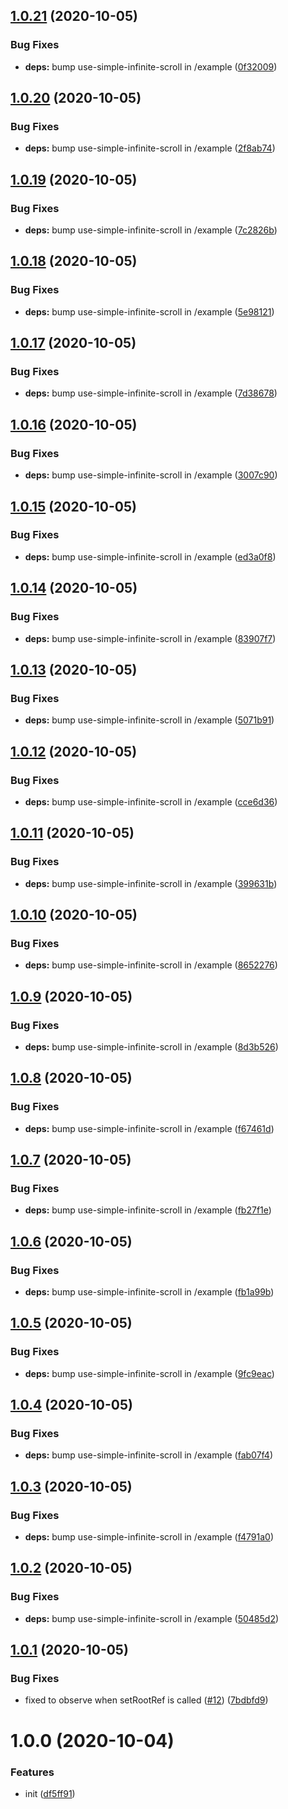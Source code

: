 ## [1.0.21](https://github.com/kotarella1110/use-simple-infinite-scroll/compare/v1.0.20...v1.0.21) (2020-10-05)


### Bug Fixes

* **deps:** bump use-simple-infinite-scroll in /example ([0f32009](https://github.com/kotarella1110/use-simple-infinite-scroll/commit/0f3200927888d2dcf9f4e3e9dd1a30d127ba7f75))

## [1.0.20](https://github.com/kotarella1110/use-simple-infinite-scroll/compare/v1.0.19...v1.0.20) (2020-10-05)


### Bug Fixes

* **deps:** bump use-simple-infinite-scroll in /example ([2f8ab74](https://github.com/kotarella1110/use-simple-infinite-scroll/commit/2f8ab74027d809db79ed5fca30b432cd3114c20f))

## [1.0.19](https://github.com/kotarella1110/use-simple-infinite-scroll/compare/v1.0.18...v1.0.19) (2020-10-05)


### Bug Fixes

* **deps:** bump use-simple-infinite-scroll in /example ([7c2826b](https://github.com/kotarella1110/use-simple-infinite-scroll/commit/7c2826bfcb9eb853003a69ed5bae4005324e0e94))

## [1.0.18](https://github.com/kotarella1110/use-simple-infinite-scroll/compare/v1.0.17...v1.0.18) (2020-10-05)


### Bug Fixes

* **deps:** bump use-simple-infinite-scroll in /example ([5e98121](https://github.com/kotarella1110/use-simple-infinite-scroll/commit/5e98121db2fa73c57deecafdfee438b554056c2c))

## [1.0.17](https://github.com/kotarella1110/use-simple-infinite-scroll/compare/v1.0.16...v1.0.17) (2020-10-05)


### Bug Fixes

* **deps:** bump use-simple-infinite-scroll in /example ([7d38678](https://github.com/kotarella1110/use-simple-infinite-scroll/commit/7d38678357d2237fa7b63479557bd7820cd7c76a))

## [1.0.16](https://github.com/kotarella1110/use-simple-infinite-scroll/compare/v1.0.15...v1.0.16) (2020-10-05)


### Bug Fixes

* **deps:** bump use-simple-infinite-scroll in /example ([3007c90](https://github.com/kotarella1110/use-simple-infinite-scroll/commit/3007c905c420a0901c6000876092a63405b7deb5))

## [1.0.15](https://github.com/kotarella1110/use-simple-infinite-scroll/compare/v1.0.14...v1.0.15) (2020-10-05)


### Bug Fixes

* **deps:** bump use-simple-infinite-scroll in /example ([ed3a0f8](https://github.com/kotarella1110/use-simple-infinite-scroll/commit/ed3a0f807320166d109d06b03d19e80696016ac5))

## [1.0.14](https://github.com/kotarella1110/use-simple-infinite-scroll/compare/v1.0.13...v1.0.14) (2020-10-05)


### Bug Fixes

* **deps:** bump use-simple-infinite-scroll in /example ([83907f7](https://github.com/kotarella1110/use-simple-infinite-scroll/commit/83907f77ef6f465e2fde34767d87e9bfbfa42c91))

## [1.0.13](https://github.com/kotarella1110/use-simple-infinite-scroll/compare/v1.0.12...v1.0.13) (2020-10-05)


### Bug Fixes

* **deps:** bump use-simple-infinite-scroll in /example ([5071b91](https://github.com/kotarella1110/use-simple-infinite-scroll/commit/5071b911d34b736173b3584a52f70455a4729f91))

## [1.0.12](https://github.com/kotarella1110/use-simple-infinite-scroll/compare/v1.0.11...v1.0.12) (2020-10-05)


### Bug Fixes

* **deps:** bump use-simple-infinite-scroll in /example ([cce6d36](https://github.com/kotarella1110/use-simple-infinite-scroll/commit/cce6d3684b984090e12d189c736fbe7ca2a3bc42))

## [1.0.11](https://github.com/kotarella1110/use-simple-infinite-scroll/compare/v1.0.10...v1.0.11) (2020-10-05)


### Bug Fixes

* **deps:** bump use-simple-infinite-scroll in /example ([399631b](https://github.com/kotarella1110/use-simple-infinite-scroll/commit/399631bb36a9a997b9cf24789813877137e329a4))

## [1.0.10](https://github.com/kotarella1110/use-simple-infinite-scroll/compare/v1.0.9...v1.0.10) (2020-10-05)


### Bug Fixes

* **deps:** bump use-simple-infinite-scroll in /example ([8652276](https://github.com/kotarella1110/use-simple-infinite-scroll/commit/86522760e9efd4222590cf46b3fcf90250f0e74e))

## [1.0.9](https://github.com/kotarella1110/use-simple-infinite-scroll/compare/v1.0.8...v1.0.9) (2020-10-05)


### Bug Fixes

* **deps:** bump use-simple-infinite-scroll in /example ([8d3b526](https://github.com/kotarella1110/use-simple-infinite-scroll/commit/8d3b526b58b07af42a5c9fc2c268c69aecc30ad5))

## [1.0.8](https://github.com/kotarella1110/use-simple-infinite-scroll/compare/v1.0.7...v1.0.8) (2020-10-05)


### Bug Fixes

* **deps:** bump use-simple-infinite-scroll in /example ([f67461d](https://github.com/kotarella1110/use-simple-infinite-scroll/commit/f67461d109963e70797c827e22a97adc70ae7667))

## [1.0.7](https://github.com/kotarella1110/use-simple-infinite-scroll/compare/v1.0.6...v1.0.7) (2020-10-05)


### Bug Fixes

* **deps:** bump use-simple-infinite-scroll in /example ([fb27f1e](https://github.com/kotarella1110/use-simple-infinite-scroll/commit/fb27f1e340e9d8191559ba2799c365c807c1938a))

## [1.0.6](https://github.com/kotarella1110/use-simple-infinite-scroll/compare/v1.0.5...v1.0.6) (2020-10-05)


### Bug Fixes

* **deps:** bump use-simple-infinite-scroll in /example ([fb1a99b](https://github.com/kotarella1110/use-simple-infinite-scroll/commit/fb1a99b2e20e433353c63770efb1e02ffefa7022))

## [1.0.5](https://github.com/kotarella1110/use-simple-infinite-scroll/compare/v1.0.4...v1.0.5) (2020-10-05)


### Bug Fixes

* **deps:** bump use-simple-infinite-scroll in /example ([9fc9eac](https://github.com/kotarella1110/use-simple-infinite-scroll/commit/9fc9eacf4d095650f5bdb1152f4f63fdfb86248e))

## [1.0.4](https://github.com/kotarella1110/use-simple-infinite-scroll/compare/v1.0.3...v1.0.4) (2020-10-05)


### Bug Fixes

* **deps:** bump use-simple-infinite-scroll in /example ([fab07f4](https://github.com/kotarella1110/use-simple-infinite-scroll/commit/fab07f4f286d9af52bc2faf6376ab6e87a5703fb))

## [1.0.3](https://github.com/kotarella1110/use-simple-infinite-scroll/compare/v1.0.2...v1.0.3) (2020-10-05)


### Bug Fixes

* **deps:** bump use-simple-infinite-scroll in /example ([f4791a0](https://github.com/kotarella1110/use-simple-infinite-scroll/commit/f4791a0b273428ee663c5958c24a2b15157ce9a1))

## [1.0.2](https://github.com/kotarella1110/use-simple-infinite-scroll/compare/v1.0.1...v1.0.2) (2020-10-05)


### Bug Fixes

* **deps:** bump use-simple-infinite-scroll in /example ([50485d2](https://github.com/kotarella1110/use-simple-infinite-scroll/commit/50485d2085af8a9ac3c97394c0e245ca306b000b))

## [1.0.1](https://github.com/kotarella1110/use-simple-infinite-scroll/compare/v1.0.0...v1.0.1) (2020-10-05)


### Bug Fixes

* fixed to observe when setRootRef is called ([#12](https://github.com/kotarella1110/use-simple-infinite-scroll/issues/12)) ([7bdbfd9](https://github.com/kotarella1110/use-simple-infinite-scroll/commit/7bdbfd9e7ec1ea30166bec0d6756bd20838b53ee))

# 1.0.0 (2020-10-04)


### Features

* init ([df5ff91](https://github.com/kotarella1110/use-simple-infinite-scroll/commit/df5ff9167c44166b4dba580bc7dcd608d8c44cf0))

